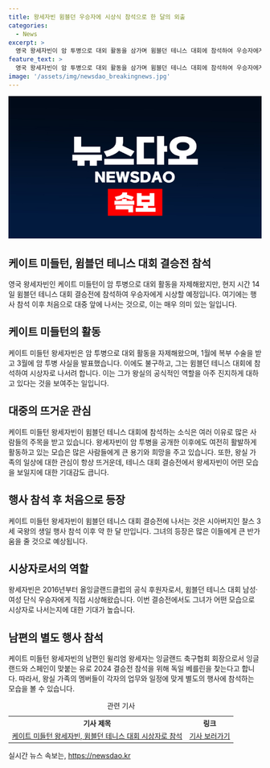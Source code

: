 ```yaml
---
title: 왕세자빈 윔블던 우승자에 시상식 참석으로 한 달의 외출
categories:
  - News
excerpt: >
  영국 왕세자빈이 암 투병으로 대외 활동을 삼가며 윔블던 테니스 대회에 참석하여 우승자에게 시상할 예정이다. 일년에 한 번씩 열리는 이 행사는 왕세자빈이 오랜 전통인 올잉글랜드클럽 공식 후원 역할을 맡은 것으로, 대중들로부터 큰 주목을 받고 있다. 왕세자빈은 남자 단식 결승전의 시상식에 참여할 예정이지만, 여자 단식 결승전에는 참석하지 않을 계획이다. 왕세자빈은 지난 1월 복부 수술을 받고 3월 암 투병 사실을 공개하였으며, 이번 행사로 인해 다시 관심을 받고 있다.
feature_text: >
  영국 왕세자빈이 암 투병으로 대외 활동을 삼가며 윔블던 테니스 대회에 참석하여 우승자에게 시상할 예정이다. 일년에 한 번씩 열리는 이 행사는 왕세자빈이 오랜 전통인 올잉글랜드클럽 공식 후원 역할을 맡은 것으로, 대중들로부터 큰 주목을 받고 있다. 왕세자빈은 남자 단식 결승전의 시상식에 참여할 예정이지만, 여자 단식 결승전에는 참석하지 않을 계획이다. 왕세자빈은 지난 1월 복부 수술을 받고 3월 암 투병 사실을 공개하였으며, 이번 행사로 인해 다시 관심을 받고 있다.
image: '/assets/img/newsdao_breakingnews.jpg'
---
```


<p><img src="/assets/img/newsdao_breakingnews.jpg" alt="ranknews 속보" /></p>

<h2>케이트 미들턴, 윔블던 테니스 대회 결승전 참석</h2>

<p data-ke-size="size16">영국 왕세자빈인 케이트 미들턴이 암 투병으로 대외 활동을 자제해왔지만, 현지 시간 14일 윔블던 테니스 대회 결승전에 참석하여 우승자에게 시상할 예정입니다. 여기에는 행사 참석 이후 처음으로 대중 앞에 나서는 것으로, 이는 매우 의미 있는 일입니다.</p>

<h2 data-ke-size="size26">케이트 미들턴의 활동</h2>

<p data-ke-size="size16">케이트 미들턴 왕세자빈은 암 투병으로 대외 활동을 자제해왔으며, 1월에 복부 수술을 받고 3월에 암 투병 사실을 발표했습니다. 이에도 불구하고, 그는 윔블던 테니스 대회에 참석하여 시상자로 나서려 합니다. 이는 그가 왕실의 공식적인 역할을 아주 진지하게 대하고 있다는 것을 보여주는 일입니다.</p>

<h2 data-ke-size="size26">대중의 뜨거운 관심</h2>

<p data-ke-size="size16">케이트 미들턴 왕세자빈이 윔블던 테니스 대회에 참석하는 소식은 여러 이유로 많은 사람들의 주목을 받고 있습니다. 왕세자빈이 암 투병을 공개한 이후에도 여전히 활발하게 활동하고 있는 모습은 많은 사람들에게 큰 용기와 희망을 주고 있습니다. 또한, 왕실 가족의 일상에 대한 관심이 항상 뜨거운데, 테니스 대회 결승전에서 왕세자빈이 어떤 모습을 보일지에 대한 기대감도 큽니다.</p>

<h2 data-ke-size="size26">행사 참석 후 처음으로 등장</h2>

<p data-ke-size="size16">케이트 미들턴 왕세자빈이 윔블던 테니스 대회 결승전에 나서는 것은 시아버지인 찰스 3세 국왕의 생일 행사 참석 이후 약 한 달 만입니다. 그녀의 등장은 많은 이들에게 큰 반가움을 줄 것으로 예상됩니다. </p>

<h2 data-ke-size="size26">시상자로서의 역할</h2>

<p data-ke-size="size16">왕세자빈은 2016년부터 올잉글랜드클럽의 공식 후원자로서, 윔블던 테니스 대회 남성·여성 단식 우승자에게 직접 시상해왔습니다. 이번 결승전에서도 그녀가 어떤 모습으로 시상자로 나서는지에 대한 기대가 높습니다.</p>

<h2 data-ke-size="size26">남편의 별도 행사 참석</h2>

<p data-ke-size="size16">케이트 미들턴 왕세자빈의 남편인 윌리엄 왕세자는 잉글랜드 축구협회 회장으로서 잉글랜드와 스페인이 맞붙는 유로 2024 결승전 참석을 위해 독일 베를린을 찾는다고 합니다. 따라서, 왕실 가족의 멤버들이 각자의 업무와 일정에 맞게 별도의 행사에 참석하는 모습을 볼 수 있습니다.</p>

<table>
    <caption>관련 기사</caption>
    <tr>
        <th>기사 제목</th>
        <th>링크</th>
    </tr>
    <tr>
        <td style="text-align: center; height: 17px;"><a href="링크">케이트 미들턴 왕세자빈, 윔블던 테니스 대회 시상자로 참석</a></td>
        <td style="text-align: center; height: 17px;"><a href="링크">기사 보러가기</a></td>
    </tr>
</table>
실시간 뉴스 속보는, <a href="https://newsdao.kr" rel="dofollow">https://newsdao.kr</a>


